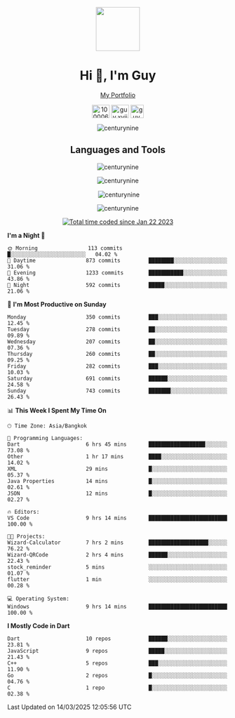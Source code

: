 
<p align="center"><a href="https://portfolio-nextjs-puce-omega.vercel.app/" traget="_blank"> <img src="https://user-images.githubusercontent.com/109062980/213915698-3e79c409-24f8-4471-a5f8-e7a842ad3a0a.gif" width="100" /> </a></p>
 
<h1 align="center">Hi 👋, I'm Guy</h1>
<p align="center"><a href="https://portfolio-nextjs-puce-omega.vercel.app/" traget="_blank"> My Portfolio </a></p>

<p align="center">
<a href="https://fb.com/100006608053988" target="blank"><img align="center" src="https://raw.githubusercontent.com/rahuldkjain/github-profile-readme-generator/master/src/images/icons/Social/facebook.svg" alt="100006608053988" height="30" width="40" /></a>
<a href="https://instagram.com/guy.xvii" target="blank"><img align="center" src="https://raw.githubusercontent.com/rahuldkjain/github-profile-readme-generator/master/src/images/icons/Social/instagram.svg" alt="guy.xvii" height="30" width="40" /></a>
<a href="mailto:lowlifeix@gmail.com" target="blank"><img align="center" src="https://user-images.githubusercontent.com/109062980/226533395-e26b601f-4b8f-456f-affd-55dc944b4149.png" alt="guy.xvii" height="30" width="30" /></a>
 
</p>

<p align="center"> <img src="https://komarev.com/ghpvc/?username=centurynine&label=Profile%20views&color=0e75b6&style=for-the-badge" alt="centurynine" /> </p>

<h2 align="center">Languages and Tools</h3>

<!-- https://skillicons.dev/ -->
<p align="center">
<img src="https://skillicons.dev/icons?i=react,nodejs,tailwind,mongodb,html,css,js,bootstrap,jquery,cloudflare,php,java,cpp,py,dart,flutter,firebase,androidstudio,git,github,linux,mysql,postman,nginx,express" alt="centurynine" /> 
</p>
 
<p align="center"><img align="center" src="https://github-readme-stats-sigma-five.vercel.app/api/top-langs?username=centurynine&show_icons=true&locale=en&layout=compact&theme=" alt="centurynine" /></p>

<p align="center">&nbsp;<img align="center" src="https://github-readme-stats-sigma-five.vercel.app/api?username=centurynine&show_icons=true&locale=en&theme=" alt="centurynine" /></p>

<p align="center"><img align="center" src="https://github-readme-streak-stats.herokuapp.com/?user=centurynine&theme=" alt="centurynine" /></p>
<p align="center">
<a href="https://wakatime.com/@9ded98d1-6308-4a11-a75a-63f31fdc4e7a"><img src="https://wakatime.com/badge/user/9ded98d1-6308-4a11-a75a-63f31fdc4e7a.svg" alt="Total time coded since Jan 22 2023" /></a>
  
<!--START_SECTION:waka-->
**I'm a Night 🦉** 

```text
🌞 Morning                113 commits         █░░░░░░░░░░░░░░░░░░░░░░░░   04.02 % 
🌆 Daytime                873 commits         ████████░░░░░░░░░░░░░░░░░   31.06 % 
🌃 Evening                1233 commits        ███████████░░░░░░░░░░░░░░   43.86 % 
🌙 Night                  592 commits         █████░░░░░░░░░░░░░░░░░░░░   21.06 % 
```
📅 **I'm Most Productive on Sunday** 

```text
Monday                   350 commits         ███░░░░░░░░░░░░░░░░░░░░░░   12.45 % 
Tuesday                  278 commits         ██░░░░░░░░░░░░░░░░░░░░░░░   09.89 % 
Wednesday                207 commits         ██░░░░░░░░░░░░░░░░░░░░░░░   07.36 % 
Thursday                 260 commits         ██░░░░░░░░░░░░░░░░░░░░░░░   09.25 % 
Friday                   282 commits         ███░░░░░░░░░░░░░░░░░░░░░░   10.03 % 
Saturday                 691 commits         ██████░░░░░░░░░░░░░░░░░░░   24.58 % 
Sunday                   743 commits         ███████░░░░░░░░░░░░░░░░░░   26.43 % 
```


📊 **This Week I Spent My Time On** 

```text
🕑︎ Time Zone: Asia/Bangkok

💬 Programming Languages: 
Dart                     6 hrs 45 mins       ██████████████████░░░░░░░   73.08 % 
Other                    1 hr 17 mins        ████░░░░░░░░░░░░░░░░░░░░░   14.02 % 
XML                      29 mins             █░░░░░░░░░░░░░░░░░░░░░░░░   05.37 % 
Java Properties          14 mins             █░░░░░░░░░░░░░░░░░░░░░░░░   02.61 % 
JSON                     12 mins             █░░░░░░░░░░░░░░░░░░░░░░░░   02.27 % 

🔥 Editors: 
VS Code                  9 hrs 14 mins       █████████████████████████   100.00 % 

🐱‍💻 Projects: 
Wizard-Calculator        7 hrs 2 mins        ███████████████████░░░░░░   76.22 % 
Wizard-QRCode            2 hrs 4 mins        ██████░░░░░░░░░░░░░░░░░░░   22.43 % 
stock_reminder           5 mins              ░░░░░░░░░░░░░░░░░░░░░░░░░   01.07 % 
flutter                  1 min               ░░░░░░░░░░░░░░░░░░░░░░░░░   00.28 % 

💻 Operating System: 
Windows                  9 hrs 14 mins       █████████████████████████   100.00 % 
```

**I Mostly Code in Dart** 

```text
Dart                     10 repos            ██████░░░░░░░░░░░░░░░░░░░   23.81 % 
JavaScript               9 repos             █████░░░░░░░░░░░░░░░░░░░░   21.43 % 
C++                      5 repos             ███░░░░░░░░░░░░░░░░░░░░░░   11.90 % 
Go                       2 repos             █░░░░░░░░░░░░░░░░░░░░░░░░   04.76 % 
C                        1 repo              █░░░░░░░░░░░░░░░░░░░░░░░░   02.38 % 
```




 Last Updated on 14/03/2025 12:05:56 UTC
<!--END_SECTION:waka-->
  
</p>

